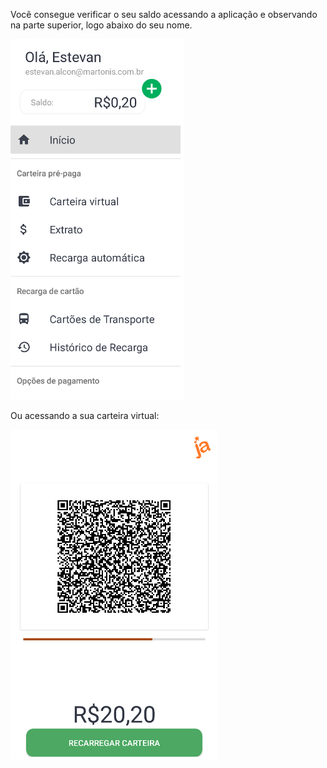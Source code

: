 Você consegue verificar o seu saldo acessando a aplicação e observando na parte superior, logo abaixo do seu nome.

![image.png](/.attachments/image-42cffa8d-6b2e-469c-917a-e29c31712194.png)

Ou acessando a sua carteira virtual:

![image.png](/.attachments/image-e44496fc-f237-492b-ae6a-73ebc7f32c9d.png)



